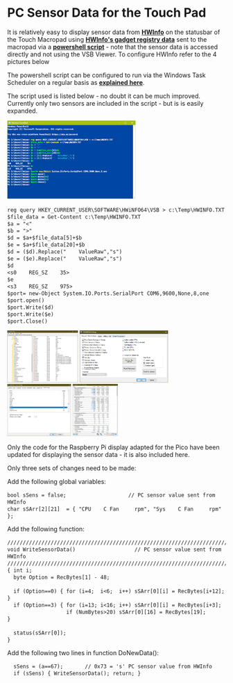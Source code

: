 # PC Sensor Data for the Touch Pad

It is relatively easy to display sensor data from [**HWInfo**](https://www.hwinfo.com/) on the statusbar of the Touch Macropad using [**HWInfo's gadget registry data**](https://github.com/Timthreetwelve/HWiNFO-VSB-Viewer) sent to the macropad via a [**powershell script**](https://github.com/TobiasVanDyk/Pico-MCU-from-Raspberry-Pi/blob/main/MacropadPCSensorData/PowerShellSession.txt) - note that the sensor data is accessed directly and not using the VSB Viewer. To configure HWInfo refer to the 4 pictures below

The powershell script can be configured to run via the Windows Task Scheduler on a regular basis as [**explained here**](https://www.partitionwizard.com/partitionmanager/automate-powershell-scripts.html). 

The script used is listed below - no doubt it can be much improved. Currently only two sensors are included in the script - but is is easily expanded.

<p align="left">
<img src="images/PowerShellSession.jpg" height="180" /> 
</p>

``` 
reg query HKEY_CURRENT_USER\SOFTWARE\HWiNFO64\VSB > c:\Temp\HWINFO.TXT
$file_data = Get-Content c:\Temp\HWINFO.TXT
$a = "<"
$b = ">"
$d = $a+$file_data[5]+$b
$e = $a+$file_data[20]+$b
$d = ($d).Replace("    ValueRaw","s")
$e = ($e).Replace("    ValueRaw","s")
$d
<s0    REG_SZ    35>
$e
<s3    REG_SZ    975>
$port= new-Object System.IO.Ports.SerialPort COM6,9600,None,8,one
$port.open()
$port.Write($d)
$port.Write($e)
$port.Close()
``` 

<p align="left">
<img src="images/HWInfo0.jpg" height="120" /> 
<img src="images/HWInfo1.jpg" height="120" /> 
<img src="images/HWInfo2.jpg" height="120" /> 
<img src="images/HWInfo3.jpg" height="120" /> 
</p>

Only the code for the Raspberry Pi display adapted for the Pico have been updated for displaying the sensor data - it is also included here.

Only three sets of changes need to be made:

Add the following global variables:
``` 
bool sSens = false;                    // PC sensor value sent from HWInfo
char sSArr[2][21]  = { "CPU    C Fan     rpm", "Sys    C Fan     rpm" }; 
``` 

Add the following function:
``` 
/////////////////////////////////////////////////////////////////////////////
void WriteSensorData()                   // PC sensor value sent from HWInfo
/////////////////////////////////////////////////////////////////////////////
{ int i;                 
  byte Option = RecBytes[1] - 48;
  
  if (Option==0) { for (i=4;  i<6;  i++) sSArr[0][i] = RecBytes[i+12]; }
  if (Option==3) { for (i=13; i<16; i++) sSArr[0][i] = RecBytes[i+3];  
                   if (NumBytes>20) sSArr[0][16] = RecBytes[19];       }
                   
  status(sSArr[0]);  
}
``` 

Add the following two lines in function DoNewData():
``` 
  sSens = (a==67);       // 0x73 = 's' PC sensor value from HWInfo
  if (sSens) { WriteSensorData(); return; }
``` 

